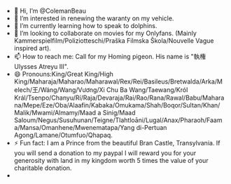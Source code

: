 - 👋 Hi, I’m @ColemanBeau
- 👀 I’m interested in renewing the waranty on my vehicle.
- 🌱 I’m currently learning how to speak to dolphins.
- 💞️ I’m looking to collaborate on movies for my Onlyfans. (Mainly Kammerspielfilm/Poliziotteschi/Praška Filmska Škola/Nouvelle Vague inspired art).
- 📫 How to reach me: Call for my Homing pigeon. His name is "執権 Ulysses Atreyu III".
- 😄 Pronouns:King/Great King/High King/Maharaja/Maharao/Maharawal/Rex/Rei/Basileus/Bretwalda/Arka/Melech/王/Wáng/Wang/Vương/Xi Chu Ba Wang/Taewang/Król Král/Tsenpo/Chanyu/Rí/Raja/Devaraja/Rai/Rao/Rana/Rawal/Babu/Maharana/Mepe/Eze/Oba/Alaafin/Kabaka/Omukama/Shah/Boqor/Sultan/Khan/Malik/Mwami/Almamy/Maad a Sinig/Maad Saloum/Negus/Susuhunan/Teigne/Tlahtloāni/Lugal/Anax/Pharaoh/Faama/Mansa/Omanhene/Mwenematapa/Yang di-Pertuan Agong/Lamane/Otumfuo/Qhapaq.
- ⚡ Fun fact: I am a Prince from the beautiful Bran Castle, Transylvania. If you will send a donation to my paypal I will reward you for your generosity with land in my kingdom worth 5 times the value of your charitable donation.
- <!---
ColemanBeau/ColemanBeau is a ✨ special needs ✨ repository because its `README.md` (this file) appears on your GitHub profile.
You can click the Preview link to take a look at your changes.
--->
